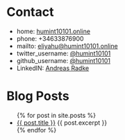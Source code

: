 # Contact
* home: [humint10101.online](http://humint10101.online)
* phone: +34633876900
* mailto: [eliyahu@humint10101.online](mailto:eliyahu@humint10101.online)
* twitter_username: [@humint10101](https://twitter.com/humint10101)
* github_username:  [@humint10101](https://github.com/humint10101)
* LinkedIN: [Andreas Radke](https://www.linkedin.com/in/andreas-radke-143878167/)

# Blog Posts
<ul>
  {% for post in site.posts %}
    <li>
      <a href="{{ post.url }}">{{ post.title }}</a>
      {{ post.excerpt }}
    </li>
  {% endfor %}
</ul>
